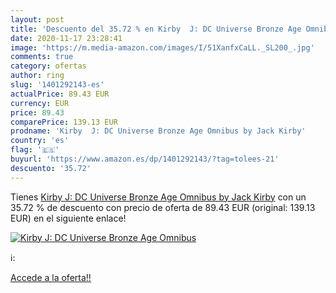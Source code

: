 ```yaml
---
layout: post
title: 'Descuento del 35.72 % en Kirby  J: DC Universe Bronze Age Omnibus'
date: 2020-11-17 23:28:41
image: 'https://m.media-amazon.com/images/I/51XanfxCaLL._SL200_.jpg'
comments: true
category: ofertas
author: ring
slug: '1401292143-es'
actualPrice: 89.43 EUR
currency: EUR
price: 89.43
comparePrice: 139.13 EUR
prodname: 'Kirby  J: DC Universe Bronze Age Omnibus by Jack Kirby'
country: 'es'
flag: '🇪🇸'
buyurl: 'https://www.amazon.es/dp/1401292143/?tag=tolees-21'
descuento: '35.72'
---
```


Tienes [Kirby  J: DC Universe Bronze Age Omnibus by Jack Kirby](https://www.amazon.es/dp/1401292143/?tag=tolees-21) con un 35.72 % de descuento con precio de oferta de 89.43 EUR (original: 139.13 EUR) en el siguiente enlace!

[![Kirby  J: DC Universe Bronze Age Omnibus](https://m.media-amazon.com/images/I/51XanfxCaLL._SL200_.jpg)](https://www.amazon.es/dp/1401292143/?tag=tolees-21)

ℹ️:


[Accede a la oferta!!](https://www.amazon.es/dp/1401292143/?tag=tolees-21)
